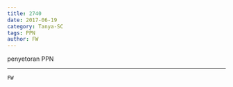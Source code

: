 ```yaml
---
title: 2740
date: 2017-06-19
category: Tanya-SC
tags: PPN
author: FW
---
```


penyetoran PPN

---



`FW`
